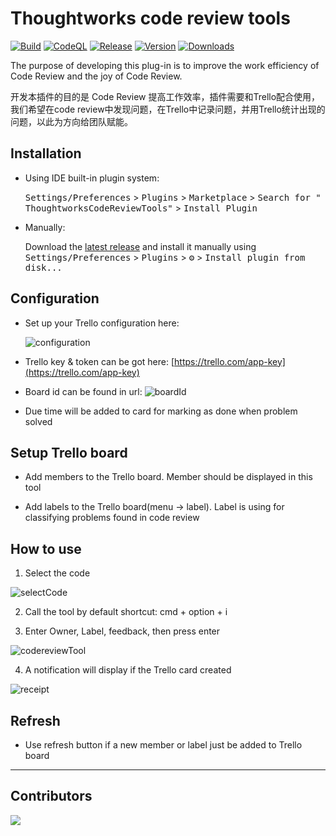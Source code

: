 # Thoughtworks code review tools

[![Build](https://github.com/MTWGA/thoughtworks-code-review-tools/actions/workflows/build.yml/badge.svg)](https://github.com/MTWGA/thoughtworks-code-review-tools/actions/workflows/build.yml)
[![CodeQL](https://github.com/MTWGA/thoughtworks-code-review-tools/actions/workflows/codeql-analysis.yml/badge.svg)](https://github.com/MTWGA/thoughtworks-code-review-tools/actions/workflows/codeql-analysis.yml)
[![Release](https://github.com/MTWGA/thoughtworks-code-review-tools/actions/workflows/release.yml/badge.svg)](https://github.com/MTWGA/thoughtworks-code-review-tools/actions/workflows/release.yml)
[![Version](https://img.shields.io/jetbrains/plugin/v/17968.svg)](https://plugins.jetbrains.com/plugin/17968)
[![Downloads](https://img.shields.io/jetbrains/plugin/d/17968.svg)](https://plugins.jetbrains.com/plugin/17968)

<!-- Plugin description -->
The purpose of developing this plug-in is to improve the work efficiency of Code Review and the joy of Code Review.

开发本插件的目的是 Code Review 提高工作效率，插件需要和Trello配合使用，我们希望在code review中发现问题，在Trello中记录问题，并用Trello统计出现的问题，以此为方向给团队赋能。

## Installation

- Using IDE built-in plugin system:

  <kbd>Settings/Preferences</kbd> > <kbd>Plugins</kbd> > <kbd>Marketplace</kbd> > <kbd>Search for "
  ThoughtworksCodeReviewTools"</kbd> >
  <kbd>Install Plugin</kbd>

- Manually:

  Download the [latest release](https://github.com/MTWGA/thoughtworks-code-review-tools/releases/latest) and install it
  manually using
  <kbd>Settings/Preferences</kbd> > <kbd>Plugins</kbd> > <kbd>⚙️</kbd> > <kbd>Install plugin from disk...</kbd>

## Configuration
- Set up your Trello configuration here:

  ![configuration](https://cdn.jsdelivr.net/gh/MTWGA/thoughtworks-code-review-tools@master/imgs/configuration.png)

- Trello key & token can be got here: [https://trello.com/app-key](https://trello.com/app-key)

- Board id can be found in
  url: ![boardId](https://cdn.jsdelivr.net/gh/MTWGA/thoughtworks-code-review-tools@master/imgs/boardID.png)

- Due time will be added to card for marking as done when problem solved

## Setup Trello board

- Add members to the Trello board. Member should be displayed in this tool

- Add labels to the Trello board(menu -> label). Label is using for classifying problems found in code review

## How to use
  1. Select the code

![selectCode](https://cdn.jsdelivr.net/gh/MTWGA/thoughtworks-code-review-tools@master/imgs/selectCoed.png)
  
  2. Call the tool by default shortcut: cmd + option + i

  3. Enter Owner, Label, feedback, then press enter

![codereviewTool](https://cdn.jsdelivr.net/gh/MTWGA/thoughtworks-code-review-tools@master/imgs/codeReviewPanel.png)

  4. A notification will display if the Trello card created

![receipt](https://cdn.jsdelivr.net/gh/MTWGA/thoughtworks-code-review-tools@master/imgs/receipt.png)


## Refresh

- Use refresh button if a new member or label just be added to Trello board

<!-- Plugin description end -->

---

## Contributors

<a href="https://github.com/MTWGA/thoughtworks-code-review-tools/graphs/contributors">
  <img src="https://contrib.rocks/image?repo=MTWGA/thoughtworks-code-review-tools" />
</a>

